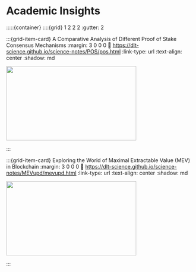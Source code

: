 # Academic Insights

:::::{container}
::::{grid} 1 2 2 2
:gutter: 2

:::{grid-item-card} A Comparative Analysis of Different Proof of Stake Consensus Mechanisms
:margin: 3 0 0 0
:link: https://dlt-science.github.io/science-notes/POS/pos.html
:link-type: url
:text-align: center
:shadow: md

<img src= "https://learn.g2.com/hs-fs/hubfs/G2CM_FI664_Learn_Article_Images_%5BProof_of_Stake%5D_V1b.png?width=690&name=G2CM_FI664_Learn_Article_Images_%5BProof_of_Stake%5D_V1b.png"  width="350px" height="200px">


:::

:::{grid-item-card} Exploring the World of Maximal Extractable Value (MEV) in Blockchain
:margin: 3 0 0 0
:link: https://dlt-science.github.io/science-notes/MEVupd/mevupd.html
:link-type: url
:text-align: center
:shadow: md

<img src= "https://image.blockchain.news/features/5E7EEE96171C7F3B2D758BF59CC91E65799E1193BAAA9E20CAB641488A892067.jpg"  width="350px" height="200px">


:::